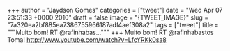 
+++
author = "Jaydson Gomes"
categories = ["tweet"]
date = "Wed Apr 07 23:51:33 +0000 2010"
draft = false
image = "{TWEET_IMAGE}"
slug = "7a320ea2bf885ea7386755966187adf4aef308a2"
tags = ["tweet"]
title = """Muito bom! RT @rafinhabas..."""
+++
Muito bom! RT @rafinhabastos Toma! http://www.youtube.com/watch?v=LfcYRKk0sa8
